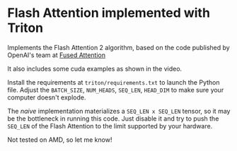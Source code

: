 # Flash Attention implemented with Triton

Implements the Flash Attention 2 algorithm, based on the code published by OpenAI's team at [Fused Attention](https://triton-lang.org/main/getting-started/tutorials/06-fused-attention.html)

It also includes some cuda examples as shown in the video.

Install the requirements at `triton/requirements.txt` to launch the Python file. Adjust the `BATCH_SIZE`, `NUM_HEADS`, `SEQ_LEN`, `HEAD_DIM` to make sure your computer doesn't explode.

The *naive* implementation materializes a `SEQ_LEN x SEQ_LEN` tensor, so it may be the bottleneck in running this code. Just disable it and try to push the `SEQ_LEN` of the Flash Attention to the limit supported by your hardware.

Not tested on AMD, so let me know!

